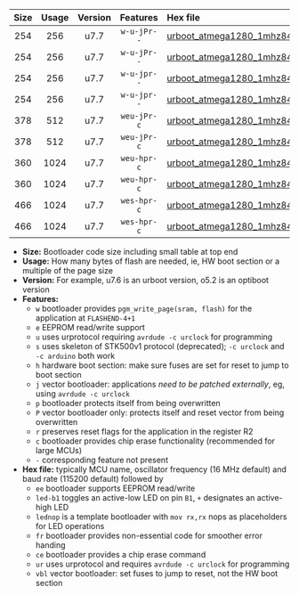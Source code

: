 |Size|Usage|Version|Features|Hex file|
|:-:|:-:|:-:|:-:|:--|
|254|256|u7.7|`w-u-jPr--`|[urboot_atmega1280_1mhz8432_115200bps_led+b7_ur_vbl.hex](https://raw.githubusercontent.com/stefanrueger/urboot.hex/main/mcus/atmega1280/fcpu_1mhz8432/115200_bps/urboot_atmega1280_1mhz8432_115200bps_led+b7_ur_vbl.hex)|
|254|256|u7.7|`w-u-jPr--`|[urboot_atmega1280_1mhz8432_115200bps_lednop_ur_vbl.hex](https://raw.githubusercontent.com/stefanrueger/urboot.hex/main/mcus/atmega1280/fcpu_1mhz8432/115200_bps/urboot_atmega1280_1mhz8432_115200bps_lednop_ur_vbl.hex)|
|254|256|u7.7|`w-u-jpr--`|[urboot_atmega1280_1mhz8432_115200bps_led+b7_fr_ur_vbl.hex](https://raw.githubusercontent.com/stefanrueger/urboot.hex/main/mcus/atmega1280/fcpu_1mhz8432/115200_bps/urboot_atmega1280_1mhz8432_115200bps_led+b7_fr_ur_vbl.hex)|
|254|256|u7.7|`w-u-jpr--`|[urboot_atmega1280_1mhz8432_115200bps_lednop_fr_ur_vbl.hex](https://raw.githubusercontent.com/stefanrueger/urboot.hex/main/mcus/atmega1280/fcpu_1mhz8432/115200_bps/urboot_atmega1280_1mhz8432_115200bps_lednop_fr_ur_vbl.hex)|
|378|512|u7.7|`weu-jPr-c`|[urboot_atmega1280_1mhz8432_115200bps_ee_led+b7_fr_ce_ur_vbl.hex](https://raw.githubusercontent.com/stefanrueger/urboot.hex/main/mcus/atmega1280/fcpu_1mhz8432/115200_bps/urboot_atmega1280_1mhz8432_115200bps_ee_led+b7_fr_ce_ur_vbl.hex)|
|378|512|u7.7|`weu-jPr-c`|[urboot_atmega1280_1mhz8432_115200bps_ee_lednop_fr_ce_ur_vbl.hex](https://raw.githubusercontent.com/stefanrueger/urboot.hex/main/mcus/atmega1280/fcpu_1mhz8432/115200_bps/urboot_atmega1280_1mhz8432_115200bps_ee_lednop_fr_ce_ur_vbl.hex)|
|360|1024|u7.7|`weu-hpr-c`|[urboot_atmega1280_1mhz8432_115200bps_ee_led+b7_fr_ce_ur.hex](https://raw.githubusercontent.com/stefanrueger/urboot.hex/main/mcus/atmega1280/fcpu_1mhz8432/115200_bps/urboot_atmega1280_1mhz8432_115200bps_ee_led+b7_fr_ce_ur.hex)|
|360|1024|u7.7|`weu-hpr-c`|[urboot_atmega1280_1mhz8432_115200bps_ee_lednop_fr_ce_ur.hex](https://raw.githubusercontent.com/stefanrueger/urboot.hex/main/mcus/atmega1280/fcpu_1mhz8432/115200_bps/urboot_atmega1280_1mhz8432_115200bps_ee_lednop_fr_ce_ur.hex)|
|466|1024|u7.7|`wes-hpr-c`|[urboot_atmega1280_1mhz8432_115200bps_ee_led+b7_fr_ce.hex](https://raw.githubusercontent.com/stefanrueger/urboot.hex/main/mcus/atmega1280/fcpu_1mhz8432/115200_bps/urboot_atmega1280_1mhz8432_115200bps_ee_led+b7_fr_ce.hex)|
|466|1024|u7.7|`wes-hpr-c`|[urboot_atmega1280_1mhz8432_115200bps_ee_lednop_fr_ce.hex](https://raw.githubusercontent.com/stefanrueger/urboot.hex/main/mcus/atmega1280/fcpu_1mhz8432/115200_bps/urboot_atmega1280_1mhz8432_115200bps_ee_lednop_fr_ce.hex)|

- **Size:** Bootloader code size including small table at top end
- **Usage:** How many bytes of flash are needed, ie, HW boot section or a multiple of the page size
- **Version:** For example, u7.6 is an urboot version, o5.2 is an optiboot version
- **Features:**
  + `w` bootloader provides `pgm_write_page(sram, flash)` for the application at `FLASHEND-4+1`
  + `e` EEPROM read/write support
  + `u` uses urprotocol requiring `avrdude -c urclock` for programming
  + `s` uses skeleton of STK500v1 protocol (deprecated); `-c urclock` and `-c arduino` both work
  + `h` hardware boot section: make sure fuses are set for reset to jump to boot section
  + `j` vector bootloader: applications *need to be patched externally*, eg, using `avrdude -c urclock`
  + `p` bootloader protects itself from being overwritten
  + `P` vector bootloader only: protects itself and reset vector from being overwritten
  + `r` preserves reset flags for the application in the register R2
  + `c` bootloader provides chip erase functionality (recommended for large MCUs)
  + `-` corresponding feature not present
- **Hex file:** typically MCU name, oscillator frequency (16 MHz default) and baud rate (115200 default) followed by
  + `ee` bootloader supports EEPROM read/write
  + `led-b1` toggles an active-low LED on pin `B1`, `+` designates an active-high LED
  + `lednop` is a template bootloader with `mov rx,rx` nops as placeholders for LED operations
  + `fr` bootloader provides non-essential code for smoother error handing
  + `ce` bootloader provides a chip erase command
  + `ur` uses urprotocol and requires `avrdude -c urclock` for programming
  + `vbl` vector bootloader: set fuses to jump to reset, not the HW boot section
